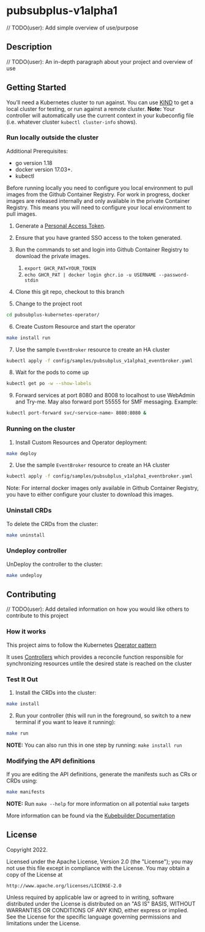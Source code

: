 # pubsubplus-v1alpha1
// TODO(user): Add simple overview of use/purpose

## Description
// TODO(user): An in-depth paragraph about your project and overview of use

## Getting Started
You’ll need a Kubernetes cluster to run against. You can use [KIND](https://sigs.k8s.io/kind) to get a local cluster for testing, or run against a remote cluster.
**Note:** Your controller will automatically use the current context in your kubeconfig file (i.e. whatever cluster `kubectl cluster-info` shows).

### Run locally outside the cluster

Additional Prerequisites:

* go version 1.18
* docker version 17.03+.
* kubectl

Before running locally you need to configure you local environment to pull images from the Github Container Registry. For work in progress, 
docker images are released internally and only available in the private Container Registry. This means you will need to configure your local environment to pull
images. 

1. Generate a [Personal Access Token](https://docs.github.com/en/authentication/keeping-your-account-and-data-secure/creating-a-personal-access-token). 
2. Ensure that you have granted SSO access to the token generated.  
3. Run the commands to set and login into Github Container Registry to download the private images.
   1. `export GHCR_PAT=YOUR_TOKEN`
   2. `echo GHCR_PAT | docker login ghcr.io -u USERNAME --password-stdin`
   
4. Clone this git repo, checkout to this branch
5. Change to the project root
```sh
cd pubsubplus-kubernetes-operator/
```
6. Create Custom Resource and start the operator
```sh
make install run
```
7. Use the sample `EventBroker` resource to create an HA cluster
```sh
kubectl apply -f config/samples/pubsubplus_v1alpha1_eventbroker.yaml
```
8. Wait for the pods to come up
```sh
kubectl get po -w --show-labels
```
9. Forward services at port 8080 and 8008 to localhost to use WebAdmin and Try-me. May also forward port 55555 for SMF messaging. Example:
```sh
kubectl port-forward svc/<service-name> 8080:8080 &
```

### Running on the cluster
1. Install Custom Resources and Operator deployment:
```sh
make deploy
```
2. Use the sample `EventBroker` resource to create an HA cluster
```sh
kubectl apply -f config/samples/pubsubplus_v1alpha1_eventbroker.yaml
```

Note: For internal docker images only available in Github Container Registry, you have to either configure your cluster to download this images.

### Uninstall CRDs
To delete the CRDs from the cluster:

```sh
make uninstall
```

### Undeploy controller
UnDeploy the controller to the cluster:

```sh
make undeploy
```

## Contributing
// TODO(user): Add detailed information on how you would like others to contribute to this project

### How it works
This project aims to follow the Kubernetes [Operator pattern](https://kubernetes.io/docs/concepts/extend-kubernetes/operator/)

It uses [Controllers](https://kubernetes.io/docs/concepts/architecture/controller/) 
which provides a reconcile function responsible for synchronizing resources untile the desired state is reached on the cluster 

### Test It Out
1. Install the CRDs into the cluster:

```sh
make install
```

2. Run your controller (this will run in the foreground, so switch to a new terminal if you want to leave it running):

```sh
make run
```

**NOTE:** You can also run this in one step by running: `make install run`

### Modifying the API definitions
If you are editing the API definitions, generate the manifests such as CRs or CRDs using:

```sh
make manifests
```

**NOTE:** Run `make --help` for more information on all potential `make` targets

More information can be found via the [Kubebuilder Documentation](https://book.kubebuilder.io/introduction.html)

## License

Copyright 2022.

Licensed under the Apache License, Version 2.0 (the "License");
you may not use this file except in compliance with the License.
You may obtain a copy of the License at

    http://www.apache.org/licenses/LICENSE-2.0

Unless required by applicable law or agreed to in writing, software
distributed under the License is distributed on an "AS IS" BASIS,
WITHOUT WARRANTIES OR CONDITIONS OF ANY KIND, either express or implied.
See the License for the specific language governing permissions and
limitations under the License.

